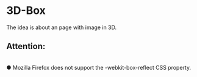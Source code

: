 # 3D-Box
The idea is about an page with image in 3D. </br>
<h2>Attention:</h2> </br>
● Mozilla Firefox does not support the -webkit-box-reflect CSS property. </br>

